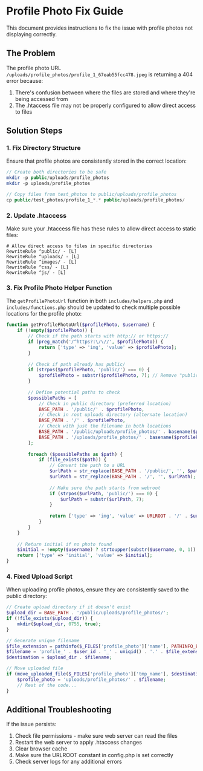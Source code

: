 # Profile Photo Fix Guide

This document provides instructions to fix the issue with profile photos not displaying correctly.

## The Problem

The profile photo URL `/uploads/profile_photos/profile_1_67eab55fcc478.jpeg` is returning a 404 error because:

1. There's confusion between where the files are stored and where they're being accessed from
2. The .htaccess file may not be properly configured to allow direct access to files

## Solution Steps

### 1. Fix Directory Structure

Ensure that profile photos are consistently stored in the correct location:

```php
// Create both directories to be safe
mkdir -p public/uploads/profile_photos
mkdir -p uploads/profile_photos

// Copy files from test_photos to public/uploads/profile_photos
cp public/test_photos/profile_1_*.* public/uploads/profile_photos/
```

### 2. Update .htaccess

Make sure your .htaccess file has these rules to allow direct access to static files:

```
# Allow direct access to files in specific directories
RewriteRule ^public/ - [L]
RewriteRule ^uploads/ - [L]
RewriteRule ^images/ - [L]
RewriteRule ^css/ - [L]
RewriteRule ^js/ - [L]
```

### 3. Fix Profile Photo Helper Function

The `getProfilePhotoUrl` function in both `includes/helpers.php` and `includes/functions.php` should be updated to check multiple possible locations for the profile photo:

```php
function getProfilePhotoUrl($profilePhoto, $username) {
    if (!empty($profilePhoto)) {
        // Check if the path starts with http:// or https://
        if (preg_match('/^https?:\/\//', $profilePhoto)) {
            return ['type' => 'img', 'value' => $profilePhoto];
        }
        
        // Check if path already has public/
        if (strpos($profilePhoto, 'public/') === 0) {
            $profilePhoto = substr($profilePhoto, 7); // Remove "public/"
        }
        
        // Define potential paths to check
        $possiblePaths = [
            // Check in public directory (preferred location)
            BASE_PATH . '/public/' . $profilePhoto,
            // Check in root uploads directory (alternate location)
            BASE_PATH . '/' . $profilePhoto,
            // Check with just the filename in both locations
            BASE_PATH . '/public/uploads/profile_photos/' . basename($profilePhoto),
            BASE_PATH . '/uploads/profile_photos/' . basename($profilePhoto)
        ];
        
        foreach ($possiblePaths as $path) {
            if (file_exists($path)) {
                // Convert the path to a URL
                $urlPath = str_replace(BASE_PATH . '/public/', '', $path);
                $urlPath = str_replace(BASE_PATH . '/', '', $urlPath);
                
                // Make sure the path starts from webroot
                if (strpos($urlPath, 'public/') === 0) {
                    $urlPath = substr($urlPath, 7);
                }
                
                return ['type' => 'img', 'value' => URLROOT . '/' . $urlPath];
            }
        }
    }
    
    // Return initial if no photo found
    $initial = !empty($username) ? strtoupper(substr($username, 0, 1)) : '?';
    return ['type' => 'initial', 'value' => $initial];
}
```

### 4. Fixed Upload Script

When uploading profile photos, ensure they are consistently saved to the public directory:

```php
// Create upload directory if it doesn't exist
$upload_dir = BASE_PATH . '/public/uploads/profile_photos/';
if (!file_exists($upload_dir)) {
    mkdir($upload_dir, 0755, true);
}

// Generate unique filename
$file_extension = pathinfo($_FILES['profile_photo']['name'], PATHINFO_EXTENSION);
$filename = 'profile_' . $user_id . '_' . uniqid() . '.' . $file_extension;
$destination = $upload_dir . $filename;

// Move uploaded file
if (move_uploaded_file($_FILES['profile_photo']['tmp_name'], $destination)) {
    $profile_photo = 'uploads/profile_photos/' . $filename;
    // Rest of the code...
}
```

## Additional Troubleshooting

If the issue persists:

1. Check file permissions - make sure web server can read the files
2. Restart the web server to apply .htaccess changes
3. Clear browser cache
4. Make sure the URLROOT constant in config.php is set correctly
5. Check server logs for any additional errors 